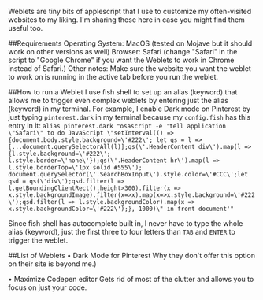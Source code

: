 Weblets are tiny bits of applescript that I use to customize my often-visited websites to my liking. I'm sharing these here in case you might find them useful too.

##Requirements
Operating System: MacOS (tested on Mojave but it should work on other versions as well)
Browser: Safari (change "Safari" in the script to "Google Chrome" if you want the Weblets to work in Chrome instead of Safari.)
Other notes: Make sure the website you want the weblet to work on is running in the active tab before you run the weblet.

##How to run a Weblet
I use fish shell to set up an alias (keyword) that allows me to trigger even complex weblets by entering just the alias (keyword) in my terminal. For example, I enable Dark mode on Pinterest by just typing `pinterest.dark` in my terminal because my `config.fish` has this entry in it:
`alias pinterest.dark "osascript -e 'tell application \"Safari\" to do JavaScript \"setInterval(() => {document.body.style.background=\'#222\'; let qs = l => [...document.querySelectorAll(l)];qs(\'.HeaderContent div\').map(l => {l.style.background=\'#222\'; l.style.border=\'none\'});qs(\'.HeaderContent hr\').map(l => l.style.borderTop=\'1px solid #555\');
document.querySelector(\'.SearchBoxInput\').style.color=\'#CCC\';let qsd = qs(\'div\');qsd.filter(l => l.getBoundingClientRect().height>300).filter(x => x.style.backgroundImage).filter(x=>x).map(x=>x.style.background=\'#222\');qsd.filter(l => l.style.backgroundColor).map(x => x.style.backgroundColor=\'#222\');}, 1000)\" in front document'"`

Since fish shell has autocomplete built in, I never have to type the whole alias (keyword), just the first three to four letters than `TAB` and `ENTER` to trigger the weblet.

##List of Weblets
• Dark Mode for Pinterest
  Why they don't offer this option on their site is beyond me.)

• Maximize Codepen editor
  Gets rid of most of the clutter and allows you to focus on just your code.